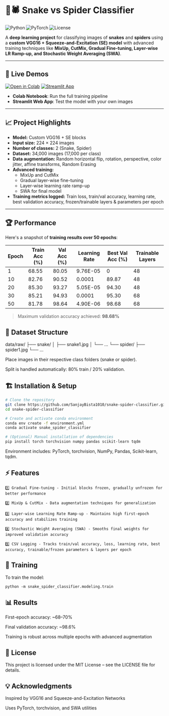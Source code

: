 # 🐍🕷️ Snake vs Spider Classifier

![Python](https://img.shields.io/badge/python-3.11-blue)
![PyTorch](https://img.shields.io/badge/pytorch-2.1.0-red)
![License](https://img.shields.io/badge/license-MIT-green)

A **deep learning project** for classifying images of **snakes** and **spiders** using a **custom VGG16 + Squeeze-and-Excitation (SE) model** with advanced training techniques like **MixUp, CutMix, Gradual Fine-tuning, Layer-wise LR Ramp-up, and Stochastic Weight Averaging (SWA)**.

---

## 🔗 Live Demos

[![Open in Colab](https://colab.research.google.com/assets/colab-badge.svg)](https://colab.research.google.com/drive/1WwaLVpm7ENUtUU1iWtY1-_8omTFOhD2A)
[![Streamlit App](https://static.streamlit.io/badges/streamlit_badge_black_white.svg)](https://snakespiderclassifier-r8szaq6993lwfdurucxjgb.streamlit.app/)

- **Colab Notebook**: Run the full training pipeline
- **Streamlit Web App**: Test the model with your own images

---

## 📈 Project Highlights  

- **Model:** Custom VGG16 + SE blocks  
- **Input size:** 224 × 224 images  
- **Number of classes:** 2 (Snake, Spider)  
- **Dataset:** 34,000 images (17,000 per class)
- **Data augmentation:** Random horizontal flip, rotation, perspective, color jitter, affine transforms, Random Erasing  
- **Advanced training:**  
  - MixUp and CutMix  
  - Gradual layer-wise fine-tuning  
  - Layer-wise learning rate ramp-up  
  - SWA for final model  
- **Training metrics logged:** Train loss, train/val accuracy, learning rate, best validation accuracy, frozen/trainable layers & parameters per epoch 

---

## 🏆 Performance  

Here's a snapshot of **training results over 50 epochs**:

| Epoch | Train Acc (%) | Val Acc (%) | Learning Rate | Best Val Acc (%) | Trainable Layers |
|-------|---------------|-------------|---------------|------------------|------------------|
| 1     | 68.55         | 80.05       | 9.76E-05      | 0                | 48               |
| 10    | 82.76         | 90.52       | 0.0001        | 89.87            | 48               |
| 20    | 85.30         | 93.27       | 5.05E-05      | 94.30            | 48               |
| 30    | 85.21         | 94.93       | 0.0001        | 95.30            | 68               |
| 50    | 81.78         | 98.64       | 4.90E-06      | 98.68            | 68               |

> Maximum validation accuracy achieved: **98.68%**  

## 📂 Dataset Structure
data/raw/
├── snake/
│ ├── snake1.jpg
│ └── ...
└── spider/
├── spider1.jpg
└── ...


Place images in their respective class folders (snake or spider).

Split is handled automatically: 80% train / 20% validation.

## 🏗️ Installation & Setup

```bash
# Clone the repository
git clone https://github.com/SanjayBista1010/snake-spider-classifier.git
cd snake-spider-classifier

# Create and activate conda environment
conda env create -f environment.yml
conda activate snake_spider_classifier

# (Optional) Manual installation of dependencies
pip install torch torchvision numpy pandas scikit-learn tqdm
```
Environment includes: PyTorch, torchvision, NumPy, Pandas, Scikit-learn, tqdm.


## ⚡ Features

    1️⃣ Gradual Fine-tuning - Initial blocks frozen, gradually unfrozen for better performance

    2️⃣ MixUp & CutMix - Data augmentation techniques for generalization

    3️⃣ Layer-wise Learning Rate Ramp-up - Maintains high first-epoch accuracy and stabilizes training

    4️⃣ Stochastic Weight Averaging (SWA) - Smooths final weights for improved validation accuracy

    5️⃣ CSV Logging - Tracks train/val accuracy, loss, learning rate, best accuracy, trainable/frozen parameters & layers per epoch


##  🚀 Training

To train the model:

    python -m snake_spider_classifier.modeling.train

##  📊 Results

First-epoch accuracy: ~68–70%

Final validation accuracy: ~98.6%

Training is robust across multiple epochs with advanced augmentation

##  📝 License

This project is licensed under the MIT License – see the LICENSE file for details.

## 💡 Acknowledgments

Inspired by VGG16 and Squeeze-and-Excitation Networks

Uses PyTorch, torchvision, and SWA utilities
    

